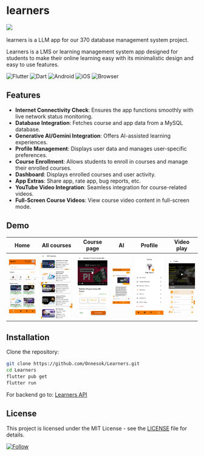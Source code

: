 # learners
![](https://github.com/Onnesok/Learners/blob/main/assets/mockup.png)

learners is a LLM app for our 370 database management system project.

Learners is a LMS or learning management system app designed for students to make their online learning easy with its minimalistic design and easy to use features.


![Flutter](https://img.shields.io/badge/Flutter-%2302569B.svg?style=for-the-badge&logo=Flutter&logoColor=white)
![Dart](https://img.shields.io/badge/dart-%230175C2.svg?style=for-the-badge&logo=dart&logoColor=white)
![Android](https://img.shields.io/badge/Android-3DDC84?style=for-the-badge&logo=android&logoColor=white)
![iOS](https://img.shields.io/badge/iOS-000000?style=for-the-badge&logo=ios&logoColor=white)
![Browser](https://img.shields.io/badge/Web-FF7139?style=for-the-badge&logo=Browser&logoColor=white)


## Features

- **Internet Connectivity Check**: Ensures the app functions smoothly with live network status monitoring.
- **Database Integration**: Fetches course and app data from a MySQL database.
- **Generative AI/Gemini Integration**: Offers AI-assisted learning experiences.
- **Profile Management**: Displays user data and manages user-specific preferences.
- **Course Enrollment**: Allows students to enroll in courses and manage their enrolled courses.
- **Dashboard**: Displays enrolled courses and user activity.
- **App Extras**: Share app, rate app, bug reports, etc.
- **YouTube Video Integration**: Seamless integration for course-related videos.
- **Full-Screen Course Videos**: View course video content in full-screen mode.



## Demo

| Home | All  courses | Course page | AI | Profile | Video play |
|-----------|----------------|--------------------|--------------------|--------------------|--------------------|
|![Home](https://github.com/Onnesok/Learners/blob/main/assets/ss/s4.jpg) | ![All Courses](https://github.com/Onnesok/Learners/blob/main/assets/ss/s2.jpg) | ![After enrollment](https://github.com/Onnesok/Learners/blob/main/assets/ss/s3.jpg) | ![AI](https://github.com/Onnesok/Learners/blob/main/assets/ss/s9.jpg) |![Profile](https://github.com/Onnesok/Learners/blob/main/assets/ss/s8.jpg) | ![Video](https://github.com/Onnesok/Learners/blob/main/assets/ss/s6.jpg) |


## Installation

Clone the repository:
   ```bash
git clone https://github.com/Onnesok/Learners.git
cd Learners
flutter pub get
flutter run
   ```

For backend go to: [Learners API](https://github.com/Onnesok/Learners-api)

## License

This project is licensed under the MIT License - see the [LICENSE](LICENSE) file for details.

[![Follow](https://img.shields.io/github/followers/Onnesok?label=Follow&style=social)](https://github.com/Onnesok)

